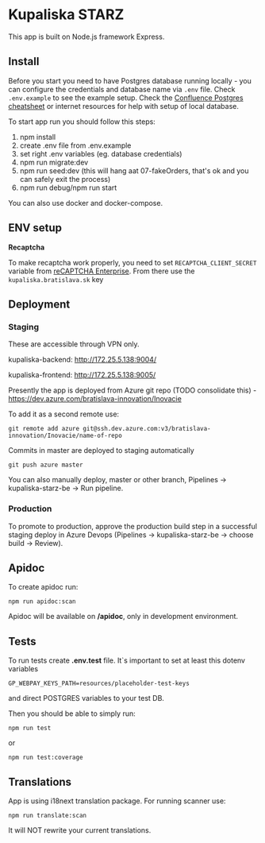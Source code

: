 # Kupaliska STARZ

This app is built on Node.js framework Express.

## Install

Before you start you need to have Postgres database running locally - you can configure the credentials and database name via `.env` file. Check `.env.example` to see the example setup. Check the [Confluence Postgres cheatsheet](https://inovaciebratislava.atlassian.net/wiki/spaces/DEV/overview?homepageId=98745) or internet resources for help with setup of local database.

To start app run you should follow this steps:

1. npm install
2. create .env file from .env.example
3. set right .env variables (eg. database credentials)
4. npm run migrate:dev
5. npm run seed:dev (this will hang aat 07-fakeOrders, that's ok and you can safely exit the process)
6. npm run debug/npm run start

You can also use docker and docker-compose.

## ENV setup

**Recaptcha**

To make recaptcha work properly, you need to set `RECAPTCHA_CLIENT_SECRET` variable from
[reCAPTCHA Enterprise](https://console.cloud.google.com/security/recaptcha). From there use the `kupaliska.bratislava.sk` key

## Deployment

### Staging

These are accessible through VPN only.

kupaliska-backend: http://172.25.5.138:9004/

kupaliska-frontend: http://172.25.5.138:9005/

Presently the app is deployed from Azure git repo (TODO consolidate this) - https://dev.azure.com/bratislava-innovation/Inovacie

To add it as a second remote use:

```
git remote add azure git@ssh.dev.azure.com:v3/bratislava-innovation/Inovacie/name-of-repo
```

Commits in master are deployed to staging automatically

```
git push azure master
```

You can also manually deploy, master or other branch, Pipelines -> kupaliska-starz-be -> Run pipeline.

### Production

To promote to production, approve the production build step in a successful staging deploy in Azure Devops (Pipelines -> kupaliska-starz-be -> choose build -> Review).

## Apidoc

To create apidoc run:

`npm run apidoc:scan`

Apidoc will be available on **/apidoc**, only in development environment.

## Tests

To run tests create **.env.test** file.
It`s important to set at least this dotenv variables

```GP_WEBPAY_KEYS_PATH=resources/placeholder-test-keys```

and direct POSTGRES variables to your test DB.

Then you should be able to simply run:

`npm run test`

or

`npm run test:coverage`

## Translations

App is using i18next translation package. For running scanner use:

```npm run translate:scan```

It will NOT rewrite your current translations.

